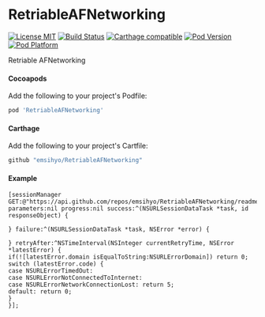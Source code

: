# RetriableAFNetworking

[![License MIT](https://img.shields.io/badge/license-MIT-green.svg?style=flat)](https://raw.githubusercontent.com/emsihyo/RetriableAFNetworking/master/LICENSE)
[![Build Status](http://img.shields.io/travis/emsihyo/RetriableAFNetworking/master.svg?style=flat)](https://travis-ci.org/emsihyo/RetriableAFNetworking)
[![Carthage compatible](https://img.shields.io/badge/Carthage-compatible-4BC51D.svg?style=flat)](https://github.com/emsihyo/RetriableAFNetworking)
[![Pod Version](http://img.shields.io/cocoapods/v/RetriableAFNetworking.svg?style=flat)](http://cocoapods.org/pods/RetriableAFNetworking)
[![Pod Platform](http://img.shields.io/cocoapods/p/RetriableAFNetworking.svg?style=flat)](http://cocoapods.org/pods/RetriableAFNetworking)

Retriable AFNetworking

#### Cocoapods

Add the following to your project's Podfile:
```ruby
pod 'RetriableAFNetworking'
```

#### Carthage

Add the following to your project's Cartfile:
```ruby
github "emsihyo/RetriableAFNetworking"
```

#### Example

```objc
[sessionManager GET:@"https://api.github.com/repos/emsihyo/RetriableAFNetworking/readme" parameters:nil progress:nil success:^(NSURLSessionDataTask *task, id responseObject) {

} failure:^(NSURLSessionDataTask *task, NSError *error) {

} retryAfter:^NSTimeInterval(NSInteger currentRetryTime, NSError *latestError) {
if(![latestError.domain isEqualToString:NSURLErrorDomain]) return 0;
switch (latestError.code) {
case NSURLErrorTimedOut:
case NSURLErrorNotConnectedToInternet:
case NSURLErrorNetworkConnectionLost: return 5;
default: return 0;
}
}];
```
